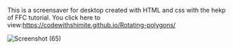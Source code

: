 This is a screensaver for desktop created with HTML and css with the hekp of FFC tutorial.
You click here to view:https://codewithshimite.github.io/Rotating-polygons/

![Screenshot (65)](https://github.com/Codewithshimite/Rotating-polygons/assets/148382968/b0fd4546-3f91-4202-b70b-41c97ea3e612)
